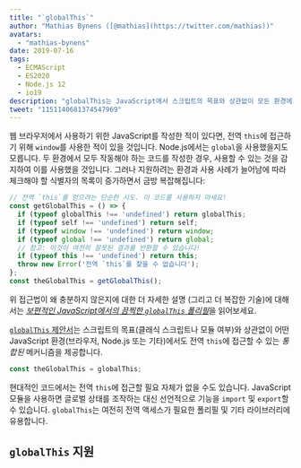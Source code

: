 ```yaml
---
title: "`globalThis`"
author: "Mathias Bynens ([@mathias](https://twitter.com/mathias))"
avatars: 
  - "mathias-bynens"
date: 2019-07-16
tags: 
  - ECMAScript
  - ES2020
  - Node.js 12
  - io19
description: "globalThis는 JavaScript에서 스크립트의 목표와 상관없이 모든 환경에서 전역 this를 접근할 수 있는 통합 메커니즘을 제공합니다."
tweet: "1151140681374547969"
---
```

웹 브라우저에서 사용하기 위한 JavaScript를 작성한 적이 있다면, 전역 `this`에 접근하기 위해 `window`를 사용한 적이 있을 것입니다. Node.js에서는 `global`을 사용했을지도 모릅니다. 두 환경에서 모두 작동해야 하는 코드를 작성한 경우, 사용할 수 있는 것을 감지하여 이를 사용했을 것입니다. 그러나 지원하려는 환경과 사용 사례가 늘어남에 따라 체크해야 할 식별자의 목록이 증가하면서 금방 복잡해집니다:

<!--truncate-->
```js
// 전역 `this`를 얻으려는 단순한 시도. 이 코드를 사용하지 마세요!
const getGlobalThis = () => {
  if (typeof globalThis !== 'undefined') return globalThis;
  if (typeof self !== 'undefined') return self;
  if (typeof window !== 'undefined') return window;
  if (typeof global !== 'undefined') return global;
  // 참고: 이것이 여전히 잘못된 결과를 반환할 수 있습니다!
  if (typeof this !== 'undefined') return this;
  throw new Error('전역 `this`를 찾을 수 없습니다');
};
const theGlobalThis = getGlobalThis();
```

위 접근법이 왜 충분하지 않은지에 대한 더 자세한 설명 (그리고 더 복잡한 기술)에 대해서는 [_보편적인 JavaScript에서의 끔찍한 `globalThis` 폴리필_](https://mathiasbynens.be/notes/globalthis)을 읽어보세요.

[`globalThis` 제안서](https://github.com/tc39/proposal-global)는 스크립트의 목표(클래식 스크립트나 모듈 여부)와 상관없이 어떤 JavaScript 환경(브라우저, Node.js 또는 기타)에서도 전역 `this`에 접근할 수 있는 *통합된* 메커니즘을 제공합니다.

```js
const theGlobalThis = globalThis;
```

현대적인 코드에서는 전역 `this`에 접근할 필요 자체가 없을 수도 있습니다. JavaScript 모듈을 사용하면 글로벌 상태를 조작하는 대신 선언적으로 기능을 `import` 및 `export`할 수 있습니다. `globalThis`는 여전히 전역 액세스가 필요한 폴리필 및 기타 라이브러리에 유용합니다.

## `globalThis` 지원

<feature-support chrome="71 /blog/v8-release-71#javascript-language-features"
                 firefox="65"
                 safari="12.1"
                 nodejs="12 https://twitter.com/mathias/status/1120700101637353473"
                 babel="yes https://github.com/zloirock/core-js#ecmascript-globalthis"></feature-support>
